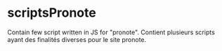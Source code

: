 # scriptsPronote
Contain few script written in JS for "pronote".
Contient plusieurs scripts ayant des finalités diverses pour le site pronote.
